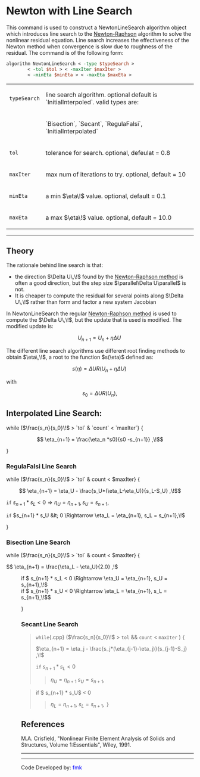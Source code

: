 # Newton with Line Search

This command is used to construct a NewtonLineSearch algorithm object
which introduces line search to the <a href="Newton_Algorithm"
title="wikilink"> Newton-Raphson</a> algorithm to solve the nonlinear
residual equation. Line search increases the effectiveness of the Newton
method when convergence is slow due to roughness of the residual. The
command is of the following form:

```tcl
algorithm NewtonLineSearch < -type $typeSearch >
        < -tol $tol > < -maxIter $maxIter > 
        < -minEta $minEta > < -maxEta $maxEta >
```

<table>
<tbody>
<tr class="odd">
<td><p><code class="parameter-table-variable">typeSearch</code></p></td>
<td><p>line search algorithm. optional default is `InitialInterpoled`.
valid types are:</p></td>
</tr>
<tr class="even">
<td></td>
<td><p>`Bisection`, `Secant`, `RegulaFalsi`, `InitialInterpolated`</p></td>
</tr>
<tr class="odd">
<td><p><code class="parameter-table-variable">tol</code></p></td>
<td><p>tolerance for search. optional, defeulat = 0.8</p></td>
</tr>
<tr class="even">
<td><p><code class="parameter-table-variable">maxIter</code></p></td>
<td><p>max num of iterations to try. optional, default = 10</p></td>
</tr>
<tr class="odd">
<td><p><code class="parameter-table-variable">minEta</code></p></td>
<td><p>a min $\eta\!$ value. optional, default =
0.1</p></td>
</tr>
<tr class="even">
<td><p><code class="parameter-table-variable">maxEta</code></p></td>
<td><p>a max $\eta\!$ value. optional, default = 10.0</p></td>
</tr>
</tbody>
</table>
<hr />

## Theory

<p>The rationale behind line search is that:</p>
<ul>
<li>the direction $\Delta U\,\!$ found by the <a
href="Newton_Algorithm" title="wikilink"> Newton-Raphson method</a> is
often a good direction, but the step size $\parallel\Delta
U\parallel$ is not.</li>
<li>It is cheaper to compute the residual for several points along
$\Delta U\,\!$ rather than form and factor a new
system Jacobian</li>
</ul>
<p>In NewtonLineSearch the regular <a href="Newton_Algorithm"
title="wikilink"> Newton-Raphson method</a> is used to compute the
$\Delta U\,\!$, but the update that is used is
modified. The modified update is:</p>

$$U_{n+1} = U_n + \eta \Delta U\,\!$$


<p>The different line search algorithms use different root finding
methods to obtain $\eta\,\!$, a root to the
function $s(\eta)$ defined as:</p>

$$ s(\eta) = \Delta U R(U_{n} + \eta \Delta
U)\,\!$$


with

$$s_0 = \Delta U R(U_n),\!$$

<h2 id="interpolated_line_search">Interpolated Line Search:</h2>

<p>while ($\frac{s_n}{s_0}\!$ &gt; `tol` &amp; `count` &lt; `maxIter`} {</p>

$$ \eta_{n+1} = \frac{\eta_n *s0}{s0 -s_{n+1}}
,\!$$

<p>}</p>


### RegulaFalsi Line Search
<p>while ($\frac{s_n}{s_0}\!$ &gt; `tol` &amp; count &lt; $maxIter} {</p>

$$ \eta_{n+1} = \eta_U - \frac{s_U*(\eta_L-\eta_U)}{s_L-S_U}
,\!$$

`if` $s_{n+1} * s_L < 0 \Rightarrow \eta_U = \eta_{n+1}, s_U = s_{n+1},\!$

`if` $s_{n+1} * s_U &lt; 0 \Rightarrow \eta_L = \eta_{n+1}, s_L = s_{n+1},\!$


<p>}</p>

### Bisection Line Search
<p>while ($\frac{s_n}{s_0}\!$ &gt; `tol` &amp; count &lt; $maxIter} {</p>

$$ \eta_{n+1} = \frac{\eta_L - \eta_U}{2.0} ,\!$
</dd>
<dd>
if $ s_{n+1} * s_L &lt; 0 \Rightarrow \eta_U = \eta_{n+1},
s_U = s_{n+1},\!$
</dd>
<dd>
if $ s_{n+1} * s_U &lt; 0 \Rightarrow \eta_L = \eta_{n+1},
s_L = s_{n+1},\!$$
<p>}</p>

### Secant Line Search

> `while`{.cpp} ($\frac{s_n}{s_0}\!$ &gt; `tol` &amp;&amp; `count` &lt; `maxIter` ) `{`</p>
> 
> $\eta_{n+1} = \eta_j - \frac{s_j*(\eta_{j-1}-\eta_j)}{s_{j-1}-S_j} ,\!$
>
> `if` $s_{n+1} * s_L < 0$
> > $\eta_U = \eta_{n+1}$
> > $s_U = s_{n+1},\!$

> if $ s_{n+1} * s_U$ &lt; $0$
> > $\eta_L = \eta_{n+1},$
> > $s_L = s_{n+1},\!$
> `}`


## References

<p>M.A. Crisfield, "Nonlinear Finite Element Analysis of Solids and
Structures, Volume 1:Essentials", Wiley, 1991.</p>
<hr />


<hr />
<p>Code Developed by: <span style="color:blue"> fmk
</span></p>
